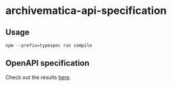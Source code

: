 # archivematica-api-specification

## Usage

    npm --prefix=typespec run compile

## OpenAPI specification

Check out the results [here].


[here]: https://editor.swagger.io/?url=https://raw.githubusercontent.com/artefactual-labs/archivematica-api-specification/main/typespec/tsp-output/%40typespec/openapi3/openapi.yaml
